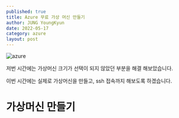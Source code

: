 ```yaml
---
published: true
title: Azure 무료 가상 머신 만들기
author: JUNG YoungKyun
date: 2022-05-17
category: azure
layout: post
---
```


![azure](https://img.shields.io/badge/azure-2022.05.17-red.svg)

저번 시간에는 가상머신 크기가 선택이 되지 않았던 부분을 해결 해보았습니다.

이번 시간에는 실제로 가상머신을 만들고, ssh 접속까지 해보도록 하겠습니다.

# 가상머신 만들기

